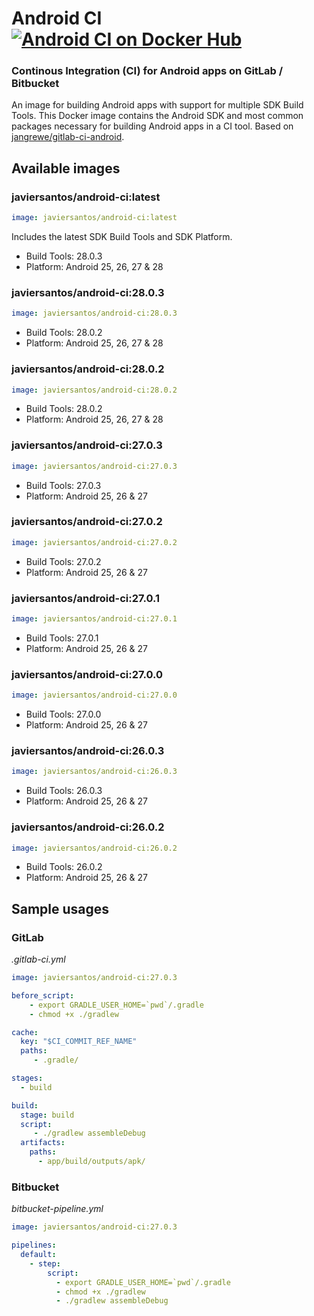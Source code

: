 # Android CI [![Android CI on Docker Hub](https://img.shields.io/docker/automated/javiersantos/android-ci.svg)](https://store.docker.com/community/images/javiersantos/android-ci)
### Continous Integration (CI) for Android apps on GitLab / Bitbucket
An image for building Android apps with support for multiple SDK Build Tools. This Docker image contains the Android SDK and most common packages necessary for building Android apps in a CI tool. Based on [jangrewe/gitlab-ci-android](https://github.com/jangrewe/gitlab-ci-android).

## Available images
### javiersantos/android-ci:latest

```yml
image: javiersantos/android-ci:latest
```

Includes the latest SDK Build Tools and SDK Platform.

* Build Tools: 28.0.3
* Platform: Android 25, 26, 27 & 28

### javiersantos/android-ci:28.0.3

```yml
image: javiersantos/android-ci:28.0.3
```

* Build Tools: 28.0.2
* Platform: Android 25, 26, 27 & 28

### javiersantos/android-ci:28.0.2

```yml
image: javiersantos/android-ci:28.0.2
```

* Build Tools: 28.0.2
* Platform: Android 25, 26, 27 & 28

### javiersantos/android-ci:27.0.3

```yml
image: javiersantos/android-ci:27.0.3
```

* Build Tools: 27.0.3
* Platform: Android 25, 26 & 27

### javiersantos/android-ci:27.0.2

```yml
image: javiersantos/android-ci:27.0.2
```

* Build Tools: 27.0.2
* Platform: Android 25, 26 & 27

### javiersantos/android-ci:27.0.1

```yml
image: javiersantos/android-ci:27.0.1
```

* Build Tools: 27.0.1
* Platform: Android 25, 26 & 27

### javiersantos/android-ci:27.0.0

```yml
image: javiersantos/android-ci:27.0.0
```

* Build Tools: 27.0.0
* Platform: Android 25, 26 & 27

### javiersantos/android-ci:26.0.3

```yml
image: javiersantos/android-ci:26.0.3
```

* Build Tools: 26.0.3
* Platform: Android 25, 26 & 27

### javiersantos/android-ci:26.0.2

```yml
image: javiersantos/android-ci:26.0.2
```

* Build Tools: 26.0.2
* Platform: Android 25, 26 & 27

## Sample usages
### GitLab
*.gitlab-ci.yml*

```yml
image: javiersantos/android-ci:27.0.3

before_script:
    - export GRADLE_USER_HOME=`pwd`/.gradle
    - chmod +x ./gradlew

cache:
  key: "$CI_COMMIT_REF_NAME"
  paths:
     - .gradle/

stages:
  - build

build:
  stage: build
  script:
     - ./gradlew assembleDebug
  artifacts:
    paths:
      - app/build/outputs/apk/
```

### Bitbucket
*bitbucket-pipeline.yml*

```yml
image: javiersantos/android-ci:27.0.3

pipelines:
  default:
    - step:
        script:
          - export GRADLE_USER_HOME=`pwd`/.gradle
          - chmod +x ./gradlew
          - ./gradlew assembleDebug
```

